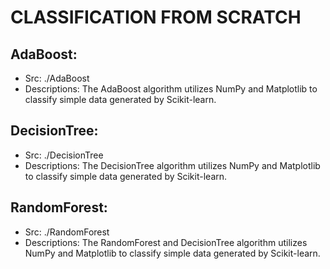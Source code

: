 # CLASSIFICATION FROM SCRATCH
## AdaBoost:
- Src: ./AdaBoost
- Descriptions: The AdaBoost algorithm utilizes NumPy and Matplotlib to classify simple data generated by Scikit-learn.

## DecisionTree:
- Src: ./DecisionTree
- Descriptions: The DecisionTree algorithm utilizes NumPy and Matplotlib to classify simple data generated by Scikit-learn.

## RandomForest:
- Src: ./RandomForest
- Descriptions: The RandomForest and DecisionTree algorithm utilizes NumPy and Matplotlib to classify simple data generated by Scikit-learn.
